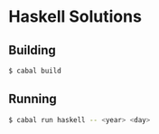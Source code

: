 # Haskell Solutions

## Building

```bash
$ cabal build
```

## Running

```bash
$ cabal run haskell -- <year> <day>
```